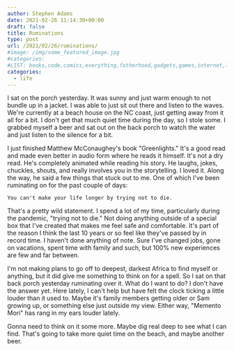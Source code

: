 ```yaml
---
author: Stephen Adams
date: 2021-02-26 11:14:30+00:00
draft: false
title: Ruminations
type: post
url: /2021/02/26/ruminations/
#image: /img/some_featured_image.jpg
#categories:
#LIST: books,code,comics,everything,fatherhood,gadgets,games,internet,life,movies,music,nerd,podcasting,politics,random,science,tech,tv,video,work,writing
categories:
  - life
---
```


I sat on the porch yesterday. It was sunny and just warm enough to not bundle up in a jacket. I was able to just sit out there and listen to the waves. We're currently at a beach house on the NC coast, just getting away from it all for a bit. I don't get that much quiet time during the day, so I stole some. I grabbed myself a beer and sat out on the back porch to watch the water and just listen to the silence for a bit.

I just finished Matthew McConaughey's book "Greenlights." It's a good read and made even better in audio form where he reads it himself. It's not a dry read. He's completely animated while reading his story. He laughs, jokes, chuckles, shouts, and really involves you in the storytelling. I loved it. Along the way, he said a few things that stuck out to me. One of which I've been ruminating on for the past couple of days:

    You can't make your life longer by trying not to die.

That's a pretty wild statement. I spend a lot of my time, particularly during the pandemic, "trying not to die." Not doing anything outside of a special box that I've created that makes me feel safe and comfortable. It's part of the reason I think the last 10 years or so feel like they've passed by in record time. I haven't done anything of note. Sure I've changed jobs, gone on vacations, spent time with family and such, but 100% new experiences are few and far between.

I'm not making plans to go off to deepest, darkest Africa to find myself or anything, but it did give me something to think on for a spell. So I sat on that back porch yesterday ruminating over it. What do I want to do? I don't have the answer yet. Here lately, I can't help but have felt the clock ticking a little louder than it used to. Maybe it's family members getting older or Sam growing up, or something else just outside my view. Either way, "Memento Mori" has rang in my ears louder lately. 

Gonna need to think on it some more. Maybe dig real deep to see what I can find. That's going to take more quiet time on the beach, and maybe another beer.